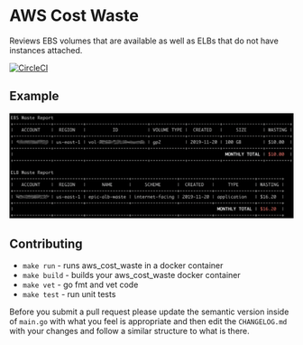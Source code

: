 # AWS Cost Waste

Reviews EBS volumes that are available as well as ELBs that do not have
instances attached.

[![CircleCI](https://circleci.com/gh/cachelab/aws_cost_waste.svg?style=svg)](https://circleci.com/gh/cachelab/aws_cost_waste)

## Example

![alt text](/images/screenshot.png)

## Contributing

* `make run` - runs aws_cost_waste in a docker container
* `make build` - builds your aws_cost_waste docker container
* `make vet` - go fmt and vet code
* `make test` - run unit tests

Before you submit a pull request please update the semantic version inside of
`main.go` with what you feel is appropriate and then edit the `CHANGELOG.md`
with your changes and follow a similar structure to what is there.

